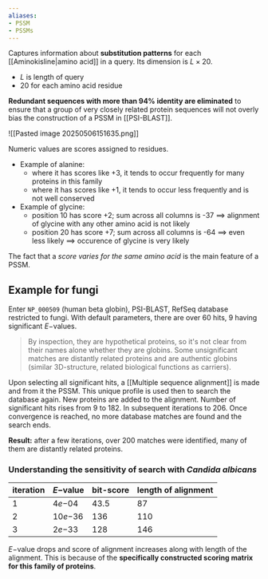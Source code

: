 ```yaml
---
aliases:
- PSSM
- PSSMs
---
```


Captures information about **substitution patterns** for each [[Aminokisline|amino acid]] in a query. 
Its dimension is $L \times 20$.

- $L$ is length of query
- 20 for each amino acid residue

**Redundant sequences with more than 94% identity are eliminated** to ensure that a group of very closely related protein sequences will not overly bias the construction of a PSSM in [[PSI-BLAST]].

![[Pasted image 20250506151635.png]]

Numeric values are scores assigned to residues. 

- Example of alanine:
	- where it has scores like +3, it tends to occur frequently for many proteins in this family
	- where it has scores like +1, it tends to occur less frequently and is not well conserved
- Example of glycine:
	- position 10 has score +2; sum across all columns is -37 $\implies$ alignment of glycine with any other amino acid is not likely
	- position 20 has score +7; sum across all columns is -64 $\implies$ even less likely $\implies$ occurence of glycine is very likely

The fact that a *score varies for the same amino acid* is the main feature of a PSSM.

## Example for fungi

Enter `NP_000509` (human beta globin), PSI-BLAST, RefSeq database restricted to fungi. With default parameters, there are over 60 hits, 9 having significant $E-$values.

> By inspection, they are hypothetical proteins, so it's not clear from their names alone whether they are globins.
> Some unsignificant matches are distantly related proteins and are authentic globins (similar 3D-structure, related biological functions as carriers).

Upon selecting all significant hits, a [[Multiple sequence alignment]] is made and from it the PSSM. This unique profile is used then to search the database again. New proteins are added to the alignment. Number of significant hits rises from 9 to 182. In subsequent iterations to 206. Once convergence is reached, no more database matches are found and the search ends.

**Result:** after a few iterations, over 200 matches were identified, many of them are distantly related proteins.

### Understanding the sensitivity of search with *Candida albicans*


| iteration | $E-$value  | bit-score | length of alignment |
| --------- | ---------- | --------- | ------------------ |
| 1         | $4e{-04}$  | 43.5      | 87                  |
| 2         | $10e{-36}$ | 136       | 110                 |
| 3         | $2e{-33}$  | 128       | 146                 | 

$E-$value drops and score of alignment increases along with length of the alignment. This is because of the **specifically constructed scoring matrix for this family of proteins**.